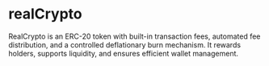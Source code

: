 # realCrypto
RealCrypto is an ERC-20 token with built-in transaction fees, automated fee distribution, and a controlled deflationary burn mechanism. It rewards holders, supports liquidity, and ensures efficient wallet management.

